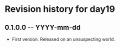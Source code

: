 # Revision history for day19

## 0.1.0.0 -- YYYY-mm-dd

* First version. Released on an unsuspecting world.
